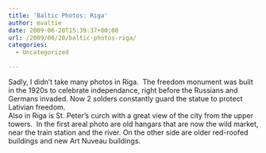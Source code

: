 ```yaml
---
title: 'Baltic Photos: Riga'
author: mvaltie
date: 2009-06-20T15:39:37+00:00
url: /2009/06/20/baltic-photos-riga/
categories:
  - Uncategorized

---
```

Sadly, I didn&#8217;t take many photos in Riga.  The freedom monument was built in the 1920s to celebrate independance, right before the Russians and Germans invaded. Now 2 solders constantly guard the statue to protect Lativian freedom.  
Also in Riga is St. Peter&#8217;s curch with a great view of the city from the upper towers.  In the first areal photo are old hangars that are now the wild market, near the train station and the river. On the other side are older red-roofed buildings and new Art Nuveau buildings.